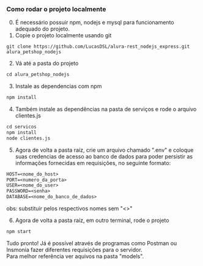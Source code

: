 ### Como rodar o projeto localmente

0. É necessário possuir npm, nodejs e mysql para funcionamento adequado do projeto.
1. Copie o projeto localmente usando git

```git
git clone https://github.com/LucasDSL/alura-rest_nodejs_express.git alura_petshop_nodejs
```

2. Vá até a pasta do projeto

```txt
cd alura_petshop_nodejs
```

3. Instale as dependencias com npm

```txt
npm install
```

4. Também instale as dependências na pasta de serviços e rode o arquivo clientes.js

```txt
cd servicos
npm install
node clientes.js
```

5. Agora de volta a pasta raíz, crie um arquivo chamado ".env" e coloque suas credencias de acesso ao banco de dados para poder persistir as informações fornecidas em requisições, no seguinte formato:

```txt
HOST=<nome_do_host>
PORT=<numero_da_porta>
USER=<nome_do_user>
PASSWORD=<senha>
DATABASE=<nome_do_banco_de_dados>
```

obs: substituir pelos respectivos nomes sem "<>"

6. Agora de volta a pasta raíz, em outro terminal, rode o projeto

```txt
npm start
```
Tudo pronto! Já é possível através de programas como Postman ou Insmonia fazer diferentes requisições para o servidor. \
Para melhor referência ver aquivos na pasta "models".

